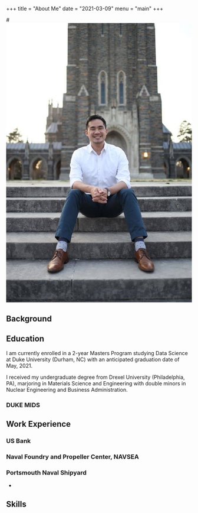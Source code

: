 +++
title = "About Me"
date = "2021-03-09"
menu = "main"
+++

#![joe_chapel](./static/images/joe_chapel.jpg)

## 

## Background



## Education
I am currently enrolled in a 2-year Masters Program studying Data Science at Duke University (Durham, NC) with an anticipated graduation date of May, 2021.

I received my undergraduate degree from Drexel University (Philadelphia, PA), marjoring in Materials Science and Engineering with double minors in Nuclear Engineering and Business Administration.

### DUKE MIDS


## Work Experience

### US Bank

### Naval Foundry and Propeller Center, NAVSEA

### Portsmouth Naval Shipyard
- 

## Skills


